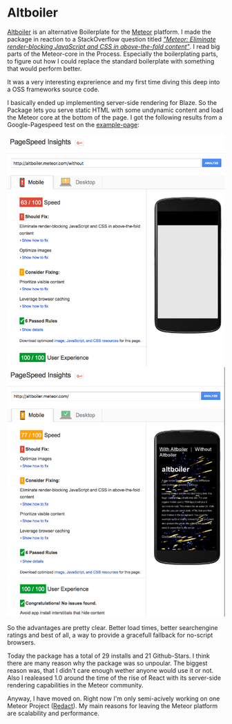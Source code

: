 # Altboiler

[Altboiler](https://github.com/Kriegslustig/meteor-altboiler) is an alternative Boilerplate for the [Meteor](https://www.meteor.com/) platform. I made the package in reaction to a StackOverflow question titled [_"Meteor: Eliminate render-blocking JavaScript and CSS in above-the-fold content"_](http://stackoverflow.com/questions/28886432/meteor-eliminate-render-blocking-javascript-and-css-in-above-the-fold-content). I read big parts of the Meteor-core in the Process. Especially the boilerplating parts, to figure out how I could replace the standard boilerplate with something that would perform better.

It was a very interesting exprerience and my first time diving this deep into a OSS frameworks source code.

I basically ended up implementing server-side rendering for Blaze. So the Package lets you serve static HTML with some undynamic content and load the Meteor core at the bottom of the page. I got the following results from a Google-Pagespeed test on the [example-page](http://altboiler.meteor.com/):

![A Google-Pagespeed test without altboiler](/client/img/pagespeed_without.png)
![A Google-Pagespeed test with altboiler activated](/client/img/pagespeed_with.png)

So the advantages are pretty clear. Better load times, better searchengine ratings and best of all, a way to provide a gracefull fallback for no-script browsers.

Today the package has a total of 29 installs and 21 Github-Stars. I think there are many reason why the package was so unpoular. The biggest reason was, that I didn't care enough wether anyone would use it or not. Also I realeased 1.0 around the time of the rise of React with its server-side rendering capabilities in the Meteor community.

Anyway, I have moved on. Right now I'm only semi-acively working on one Meteor Project ([Redact](https://github.com/Kriegslustig/redact-core)). My main reasons for leaving the Meteor platform are scalability and performance.

